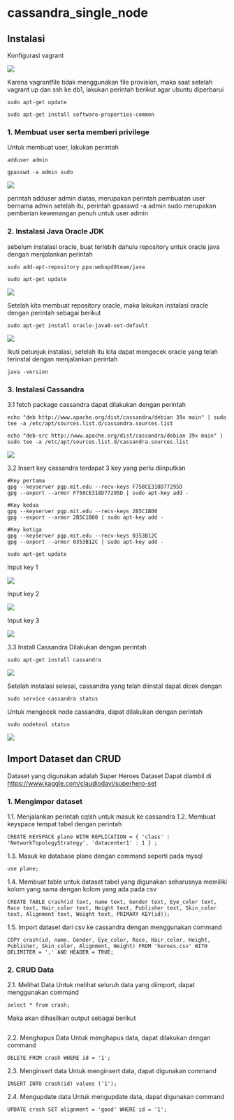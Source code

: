 # cassandra_single_node

## Instalasi

Konfigurasi vagrant

<img src="https://github.com/TommyHalim/cassandra_single_node/blob/master/SS/vagrantfile.JPG">

Karena vagrantfile tidak menggunakan file provision, maka saat setelah vagrant up dan ssh ke db1, lakukan perintah berikut agar ubuntu diperbarui
```
sudo apt-get update

sudo apt-get install software-properties-common
```

### 1. Membuat user serta memberi privilege

Untuk membuat user, lakukan perintah
```
adduser admin
 
gpasswd -a admin sudo
```
<img src="https://github.com/TommyHalim/cassandra_single_node/blob/master/SS/add%20user.JPG"><br>

perintah adduser admin diatas, merupakan perintah pembuatan user bernama admin setelah itu, perintah gpasswd -a admin sudo merupakan pemberian kewenangan penuh untuk user admin

### 2. Instalasi Java Oracle JDK

sebelum instalasi oracle, buat terlebih dahulu repository untuk oracle java dengan menjalankan perintah
```
sudo add-apt-repository ppa:webupd8team/java

sudo apt-get update
```

<img src="https://github.com/TommyHalim/cassandra_single_node/blob/master/SS/install%20oracle.JPG">

Setelah kita membuat repository oracle, maka lakukan instalasi oracle dengan perintah sebagai berikut
```
sudo apt-get install oracle-java8-set-default
```
<img src="https://github.com/TommyHalim/cassandra_single_node/blob/master/SS/install%20oracle%202.JPG">

Ikuti petunjuk instalasi, setelah itu kita dapat mengecek oracle yang telah terinstal dengan menjalankan perintah
```
java -version
```

### 3. Instalasi Cassandra

3.1 fetch package cassandra
dapat dilakukan dengan perintah
```
echo "deb http://www.apache.org/dist/cassandra/debian 39x main" | sudo tee -a /etc/apt/sources.list.d/cassandra.sources.list

echo "deb-src http://www.apache.org/dist/cassandra/debian 39x main" | sudo tee -a /etc/apt/sources.list.d/cassandra.sources.list
```

<img src="https://github.com/TommyHalim/cassandra_single_node/blob/master/SS/package.JPG">

3.2 Insert key cassandra
terdapat 3 key yang perlu diinputkan
```
#Key pertama
gpg --keyserver pgp.mit.edu --recv-keys F758CE318D77295D
gpg --export --armor F758CE318D77295D | sudo apt-key add -

#Key kedua
gpg --keyserver pgp.mit.edu --recv-keys 2B5C1B00
gpg --export --armor 2B5C1B00 | sudo apt-key add -

#Key ketiga
gpg --keyserver pgp.mit.edu --recv-keys 0353B12C
gpg --export --armor 0353B12C | sudo apt-key add -

sudo apt-get update
```
Input key 1

<img src="https://github.com/TommyHalim/cassandra_single_node/blob/master/SS/insert%20key%201.JPG">

Input key 2

<img src="https://github.com/TommyHalim/cassandra_single_node/blob/master/SS/Insert%20key%202.JPG">

Input key 3

<img src="https://github.com/TommyHalim/cassandra_single_node/blob/master/SS/Insert%20key%203.JPG">

3.3 Install Cassandra
Dilakukan dengan perintah
```
sudo apt-get install cassandra
```

<img src="https://github.com/TommyHalim/cassandra_single_node/blob/master/SS/install%20cassandra.JPG">

Setelah instalasi selesai, cassandra yang telah diinstal dapat dicek dengan
```
sudo service cassandra status
```
Untuk mengecek node cassandra, dapat dilakukan dengan perintah
```
sudo nodetool status
```

<img src="https://github.com/TommyHalim/cassandra_single_node/blob/master/SS/cek%20status%20cassandra.JPG">

## Import Dataset dan CRUD

Dataset yang digunakan adalah Super Heroes Dataset
Dapat diambil di https://www.kaggle.com/claudiodavi/superhero-set


### 1. Mengimpor dataset

1.1. Menjalankan perintah cqlsh untuk masuk ke cassandra
1.2. Membuat keyspace tempat tabel dengan perintah
```
CREATE KEYSPACE plane WITH REPLICATION = { 'class' : 'NetworkTopologyStrategy', 'datacenter1' : 1 } ;
```
1.3. Masuk ke database plane dengan command seperti pada mysql
```
use plane;
```
1.4. Membuat table untuk dataset
tabel yang digunakan seharusnya memiliki kolom yang sama dengan kolom yang ada pada csv
```
CREATE TABLE crash(id text, name text, Gender text, Eye_color text, Race text, Hair_color text, Height text, Publisher text, Skin_color text, Alignment text, Weight text, PRIMARY KEY(id));
```
1.5. Import dataset dari csv ke cassandra dengan menggunakan command
```
COPY crash(id, name, Gender, Eye_color, Race, Hair_color, Height, Publisher, Skin_color, Alignment, Weight) FROM 'heroes.csv' WITH DELIMITER = ',' AND HEADER = TRUE;
```


### 2. CRUD Data

2.1. Melihat Data
Untuk melihat seluruh data yang diimport, dapat menggunakan command
```
select * from crash;
```
Maka akan dihasilkan output sebagai berikut

![]()

2.2. Menghapus Data
Untuk menghapus data, dapat dilakukan dengan command
```
DELETE FROM crash WHERE id = '1';
```

2.3. Menginsert data
Untuk menginsert data, dapat digunakan command
```
INSERT INTO crash(id) values ('1');
```

2.4. Mengupdate data
Untuk mengupdate data, dapat digunakan command
```
UPDATE crash SET alignment = 'good' WHERE id = '1';
```
